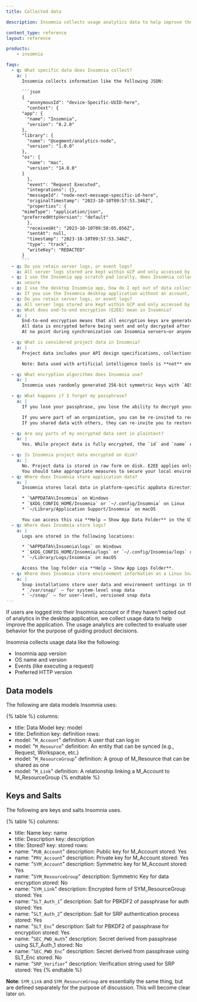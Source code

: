 ```yaml
---
title: Collected data

description: Insomnia collects usage analytics data to help improve the application.

content_type: reference
layout: reference

products:
    - insomnia

faqs:
  - q: What specific data does Insomnia collect?
    a: |
      Insomnia collects information like the following JSON:

      ```json
      {
        "anonymousId": "device-Specific-UUID-here",
        "context": {
      "app": {
        "name": "Insomnia",
        "version": "8.2.0"
      },
      "library": {
        "name": "@segment/analytics-node",
        "version": "1.0.0"
      },
      "os": {
        "name": "mac",
        "version": "14.0.0"
      }
        },
        "event": "Request Executed",
        "integrations": {},
        "messageId": "node-next-message-specific-id-here",
        "originalTimestamp": "2023-10-10T09:57:53.346Z",
        "properties": {
      "mimeType": "application/json",
      "preferredHttpVersion": "default"
        },
        "receivedAt": "2023-10-10T09:58:05.056Z",
        "sentAt": null,
        "timestamp": "2023-10-10T09:57:53.346Z",
        "type": "track",
        "writeKey": "REDACTED"
      }
      ```
  - q: Do you retain server logs, or event logs?
    a: All server logs stored are kept within GCP and only accessed by engineers authorized to manage the Insomnia servers.
  - q: I use the Insomnia app scratch pad locally, does Insomnia collect my data too?
    a: unsure 
  - q: I use the desktop Insomnia app, how do I opt out of data collection?
    a: If you use the Insomnia desktop application without an account, users have the choice to opt out of sending this information in the desktop application user interface. Users can opt out of sharing analytics data with Insomnia via the Insomnia app Preference Page by scrolling down to the Network Activity section and checking or unchecking the box next to Send Usage Statistics.
  - q: Do you retain server logs, or event logs?
    a: All server logs stored are kept within GCP and only accessed by engineers authorized to manage the Insomnia servers.
  - q: What does end-to-end encryption (E2EE) mean in Insomnia?
    a: |
      End-to-end encryption means that all encryption keys are generated locally on your device. 
      All data is encrypted before being sent and only decrypted after being received. 
      At no point during synchronization can Insomnia servers—or anyone with access to those servers—read your encrypted project data.

  - q: What is considered project data in Insomnia?
    a: |
      Project data includes your API design specifications, collections, tests, and other files that you choose to sync and share through Insomnia’s hosted service.

      Note: Data used with artificial intelligence tools is **not** end-to-end encrypted and is excluded from this protection.

  - q: What encryption algorithms does Insomnia use?
    a: |
      Insomnia uses randomly generated 256-bit symmetric keys with `AES-GCM-256` (Galois Counter Mode) to encrypt project data.

  - q: What happens if I forget my passphrase?
    a: |
      If you lose your passphrase, you lose the ability to decrypt your encrypted project data.

      If you were part of an organization, you can be re-invited to recover shared data. 
      If you shared data with others, they can re-invite you to restore access.

  - q: Are any parts of my encrypted data sent in plaintext?
    a: |
      Yes. While project data is fully encrypted, the `id` and `name` of each resource are sent in plaintext along with the encrypted payload.

  - q: Is Insomnia project data encrypted on disk?
    a: |
      No. Project data is stored in raw form on disk. E2EE applies only to data transmitted over the network. 
      You should take appropriate measures to secure your local environment from unauthorized access.
  - q: Where does Insomnia store application data?
    a: |
      Insomnia stores local data in platform-specific appData directories:

      * `%APPDATA%\Insomnia` on Windows
      * `$XDG_CONFIG_HOME/Insomnia` or `~/.config/Insomnia` on Linux
      * `~/Library/Application Support/Insomnia` on macOS

      You can access this via **Help → Show App Data Folder** in the UI. Files are stored as `insomnia.<resource>.db`.
  - q: Where does Insomnia store logs?
    a: |
      Logs are stored in the following locations:

      * `%APPDATA%\Insomnia\logs` on Windows
      * `$XDG_CONFIG_HOME/Insomnia/logs` or `~/.config/Insomnia/logs` on Linux
      * `~/Library/Logs/Insomnia` on macOS

      Access the log folder via **Help → Show App Logs Folder**.
  - q: Where does Insomnia store environment information on a Linux Snap install?
    a: |
      Snap installations store user data and environment settings in the following locations:
      * `/var/snap/` – for system-level snap data
      * `~/snap/` – for user-level, versioned snap data
---
```


If users are logged into their Insomnia account or if they haven't opted out of analytics in the desktop application, we collect usage data to help improve the application. The usage analytics are collected to evaluate user behavior for the purpose of guiding product decisions.

Insomnia collects usage data like the following:
* Insomnia app version
* OS name and version
* Events (like executing a request)
* Preferred HTTP version



## Data models

The following are data models Insomnia uses:


{% table %}
columns:
  - title: Data Model
    key: model
  - title: Definition
    key: definition
rows:
  - model: "`M_Account`"
    definition: A user that can log in
  - model: "`M_Resource`"
    definition: An entity that can be synced (e.g., Request, Workspace, etc.)
  - model: "`M_ResourceGroup`"
    definition: A group of M_Resource that can be shared as one
  - model: "`M_Link`"
    definition: A relationship linking a M_Account to M_ResourceGroup
{% endtable %}


## Keys and Salts

The following are keys and salts Insomnia uses.


{% table %}
columns:
  - title: Name
    key: name
  - title: Description
    key: description
  - title: Stored?
    key: stored
rows:
  - name: "`PUB_Account`"
    description: Public key for M_Account
    stored: Yes
  - name: "`PRV_Account`"
    description: Private key for M_Account
    stored: Yes
  - name: "`SYM_Account`"
    description: Symmetric key for M_Account
    stored: Yes
  - name: "`SYM_ResourceGroup`"
    description: Symmetric Key for data encryption
    stored: No
  - name: "`SYM_Link`"
    description: Encrypted form of SYM_ResourceGroup
    stored: Yes
  - name: "`SLT_Auth_1`"
    description: Salt for PBKDF2 of passphrase for auth
    stored: Yes
  - name: "`SLT_Auth_2`"
    description: Salt for SRP authentication process
    stored: Yes
  - name: "`SLT_Enc`"
    description: Salt for PBKDF2 of passphrase for encryption
    stored: Yes
  - name: "`SEC_PWD_Auth`"
    description: Secret derived from passphrase using SLT_Auth_1
    stored: No
  - name: "`SEC_PWD_Enc`"
    description: Secret derived from passphrase using SLT_Enc
    stored: No
  - name: "`SRP_Verifier`"
    description: Verification string used for SRP
    stored: Yes
{% endtable %}

**Note**: `SYM_Link` and `SYM_ResourceGroup` are essentially the same thing, but are defined separately for the purpose of discussion. This will become clear later on.